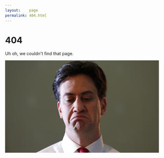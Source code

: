 ```yaml
---
layout:    page
permalink: 404.html
---
```


# 404

Uh oh, we couldn't find that page.

![:(](/images/404.jpg)
